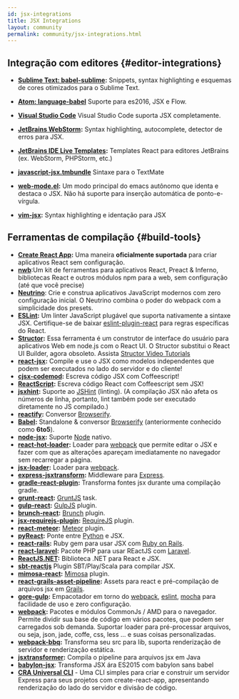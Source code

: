 ```yaml
---
id: jsx-integrations
title: JSX Integrations
layout: community
permalink: community/jsx-integrations.html
---
```


## Integração com editores {#editor-integrations}
* **[Sublime Text: babel-sublime](https://github.com/babel/babel-sublime):** Snippets, syntax highlighting e esquemas de cores otimizados para o Sublime Text.

* **[Atom: language-babel](https://atom.io/packages/language-babel)** Suporte para es2016, JSX e Flow.
* **[Visual Studio Code](https://code.visualstudio.com/updates/vFebruary#_languages-javascript)** Visual Studio Code suporta JSX completamente.
* **[JetBrains WebStorm](https://www.jetbrains.com/webstorm/):** Syntax highlighting, autocomplete, detector de erros para JSX.
* **[JetBrains IDE Live Templates](https://github.com/Minwe/jetbrains-react):** Templates React para editores JetBrains (ex. WebStorm, PHPStorm, etc.)
* **[javascript-jsx.tmbundle](https://github.com/jjeising/javascript-jsx.tmbundle)** Sintaxe para o TextMate
* **[web-mode.el](http://web-mode.org):** Um modo principal do emacs autônomo que identa e destaca o JSX. Não há suporte para inserção automática de ponto-e-vírgula.
* **[vim-jsx](https://github.com/mxw/vim-jsx):** Syntax highlighting e identação para JSX

## Ferramentas de compilação {#build-tools}

* **[Create React App](https://github.com/facebookincubator/create-react-app):** Uma maneira **oficialmente suportada** para criar aplicativos React sem configuração.
* **[nwb](https://github.com/insin/nwb)**:Um kit de ferramentas para aplicativos React, Preact & Inferno, bibliotecas React e outros módulos npm para a web, sem configuração (até que você precise)
* **[Neutrino](https://neutrino.js.org/)**: Crie e construa aplicativos JavaScript modernos com zero configuração inicial. O Neutrino combina o poder do webpack com a simplicidade dos presets.
* **[ESLint](https://eslint.org/):** Um linter JavaScript plugável que suporta nativamente a sintaxe JSX. Certifique-se de baixar [eslint-plugin-react](https://npmjs.com/package/eslint-plugin-react) para regras específicas do React.
* **[Structor](https://www.npmjs.com/package/structor):** Essa ferramenta é um construtor de interface do usuário para aplicativos Web em node.js com o React UI. O Structor substitui o React UI Builder, agora obsoleto. Assista [Structor Video Tutorials](https://youtu.be/z96xYa51EWI?list=PLAcaUOtEwjoR_U6eE2HQEXwkefeVESix1)
* **[react-jsx](https://github.com/bigpipe/react-jsx):** Compile e use o JSX como modelos independentes que podem ser executados no lado do servidor e do cliente!
* **[cjsx-codemod](https://github.com/jsdf/cjsx-codemod):** Escreva código JSX com Coffeescript!
* **[ReactScript](https://github.com/1j01/react-script):** Escreva código React com Coffeescript sem JSX!
* **[jsxhint](https://npmjs.org/package/jsxhint):** Suporte ao [JSHint](http://jshint.com/) (linting). (A compilação JSX não afeta os números de linha, portanto, lint também pode ser executado diretamente no JS compilado.)
* **[reactify](https://npmjs.org/package/reactify):** Conversor [Browserify](http://browserify.org/).
* **[Babel](https://babeljs.io/):** Standalone & conversor [Browserify](http://browserify.org/) (anteriormente conhecido como **6to5**).
* **[node-jsx](https://npmjs.org/package/node-jsx):** Suporte [Node](https://nodejs.org/) nativo.
* **[react-hot-loader](https://gaearon.github.io/react-hot-loader/):** Loader para [webpack](https://webpack.github.io/) que permite editar o JSX e fazer com que as alterações apareçam imediatamente no navegador sem recarregar a página.
* **[jsx-loader](https://npmjs.org/package/jsx-loader):** Loader para [webpack](https://webpack.github.io/).
* **[express-jsxtransform](https://www.npmjs.org/package/express-jsxtransform):** Middleware para [Express](https://www.npmjs.org/package/express).
* **[gradle-react-plugin](https://github.com/ehirsch/gradle-react-plugin):** Transforma fontes jsx durante uma compilação gradle.
* **[grunt-react](https://npmjs.org/package/grunt-react):** [GruntJS](https://gruntjs.com/) task.
* **[gulp-react](https://npmjs.org/package/gulp-react):** [GulpJS](https://gulpjs.com/) plugin.
* **[brunch-react](https://www.npmjs.org/package/react-brunch):** [Brunch](https://brunch.io/) plugin.
* **[jsx-requirejs-plugin](https://github.com/philix/jsx-requirejs-plugin):** [RequireJS](https://requirejs.org/) plugin.
* **[react-meteor](https://github.com/benjamn/react-meteor):** [Meteor](https://www.meteor.com/) plugin.
* **[pyReact](https://github.com/facebook/react-python):** Ponte entre [Python](https://www.python.org/) e JSX.
* **[react-rails](https://github.com/facebook/react-rails):** Ruby gem para usar JSX com [Ruby on Rails](https://rubyonrails.org/).
* **[react-laravel](https://github.com/talyssonoc/react-laravel):** Pacote PHP para usar REactJS com [Laravel](https://laravel.com/).
* **[ReactJS.NET](https://reactjs.net/):** Biblioteca .NET para React e JSX.
* **[sbt-reactjs](https://github.com/ddispaltro/sbt-reactjs)** Plugin SBT/Play/Scala para compilar JSX.
* **[mimosa-react](https://github.com/dbashford/mimosa-react):** [Mimosa](http://mimosa.io) plugin.
* **[react-grails-asset-pipeline](https://github.com/peh/react-grails-asset-pipeline):** Assets para react e pré-compilação de arquivos jsx em [Grails](https://grails.org/).
* **[gore-gulp](https://github.com/goreutils/gore-gulp):** Empacotador em torno do [webpack](https://webpack.github.io/), [eslint](https://eslint.org/), [mocha](https://mochajs.org/) para facilidade de uso e zero configuração.
* **[webpack](https://github.com/webpack/webpack):** Pacotes e módulos CommonJs / AMD para o navegador. Permite dividir sua base de código em vários pacotes, que podem ser carregados sob demanda. Suportar loader para pré-processar arquivos, ou seja, json, jade, coffe, css, less ... e suas coisas personalizadas.
* **[webpack-bbq](https://github.com/wenbing/webpack-bbq):** Transforma seu src para lib, suporta renderização de servidor e renderização estática.
* **[jsxtransformer](https://github.com/cronn-de/jsxtransformer):** Compila o pipeline para arquivos jsx em Java
* **[babylon-jsx](https://github.com/marionebl/babylon-jsx)**: Transforma JSX ára ES2015 com  babylon sans babel
* **[CRA Universal CLI](https://github.com/antonybudianto/cra-universal)** - Uma CLI simples para criar e construir um servidor Express para seus projetos com create-react-app, apresentando renderização do lado do servidor e divisão de código.
